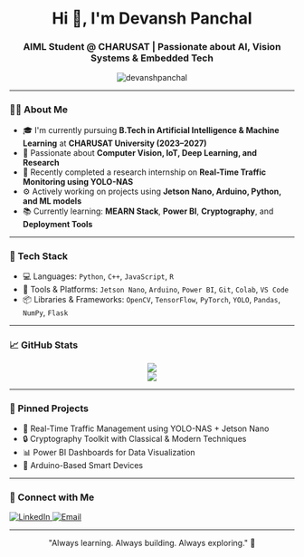 <h1 align="center">Hi 👋, I'm Devansh Panchal</h1>
<h3 align="center">AIML Student @ CHARUSAT | Passionate about AI, Vision Systems & Embedded Tech</h3>

<p align="center">
  <img src="https://komarev.com/ghpvc/?username=devanshpanchal&label=Profile%20views&color=0e75b6&style=flat" alt="devanshpanchal" />
</p>

---

### 👨‍🎓 About Me
- 🎓 I'm currently pursuing **B.Tech in Artificial Intelligence & Machine Learning** at **CHARUSAT University (2023–2027)**
- 🧠 Passionate about **Computer Vision, IoT, Deep Learning, and Research**
- 🔬 Recently completed a research internship on **Real-Time Traffic Monitoring using YOLO-NAS**
- ⚙️ Actively working on projects using **Jetson Nano, Arduino, Python, and ML models**
- 📚 Currently learning: **MEARN Stack**, **Power BI**, **Cryptography**, and **Deployment Tools**

---

### 🧠 Tech Stack
- 💻 Languages: `Python`, `C++`, `JavaScript`, `R`
- 🔧 Tools & Platforms: `Jetson Nano`, `Arduino`, `Power BI`, `Git`, `Colab`, `VS Code`
- 📦 Libraries & Frameworks: `OpenCV`, `TensorFlow`, `PyTorch`, `YOLO`, `Pandas`, `NumPy`, `Flask`

---

### 📈 GitHub Stats
<p align="center">
  <img src="https://github-readme-stats.vercel.app/api?username=devanshpanchal&show_icons=true&theme=react" />
  <br/>
  <img src="https://github-readme-stats.vercel.app/api/top-langs/?username=devanshpanchal&layout=compact&theme=react" />
</p>

---

### 📌 Pinned Projects
- 🛑 Real-Time Traffic Management using YOLO-NAS + Jetson Nano
- 🔒 Cryptography Toolkit with Classical & Modern Techniques
- 📊 Power BI Dashboards for Data Visualization
- 🤖 Arduino-Based Smart Devices

---

### 🔗 Connect with Me
<p>
  <a href="https://www.linkedin.com/in/devansh-panchal-666411278/" target="_blank">
    <img alt="LinkedIn" src="https://img.shields.io/badge/LinkedIn-blue?style=flat&logo=linkedin">
  </a>
  <a href="panchaldevanshketan@gmail.com">
    <img alt="Email" src="https://img.shields.io/badge/Gmail-red?style=flat&logo=gmail&logoColor=white">
  </a>
</p>

---

<p align="center">"Always learning. Always building. Always exploring." 🚀</p>
